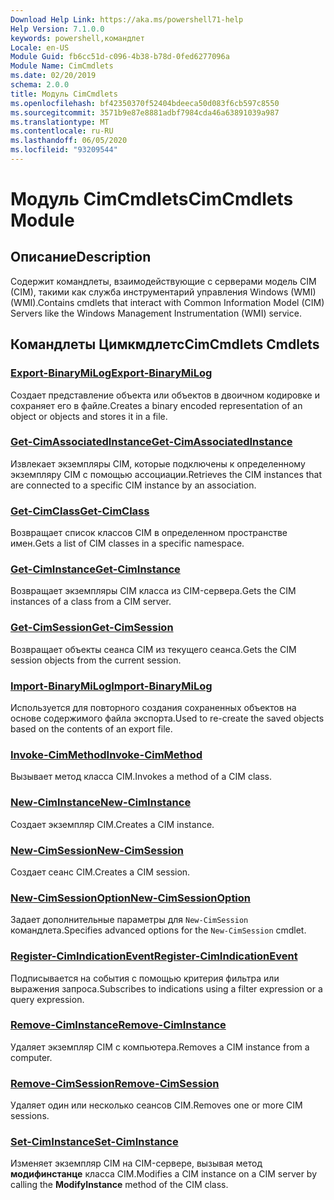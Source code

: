 ```yaml
---
Download Help Link: https://aka.ms/powershell71-help
Help Version: 7.1.0.0
keywords: powershell,командлет
Locale: en-US
Module Guid: fb6cc51d-c096-4b38-b78d-0fed6277096a
Module Name: CimCmdlets
ms.date: 02/20/2019
schema: 2.0.0
title: Модуль CimCmdlets
ms.openlocfilehash: bf42350370f52404bdeeca50d083f6cb597c8550
ms.sourcegitcommit: 3571b9e87e8881adbf7984cda46a63891039a987
ms.translationtype: MT
ms.contentlocale: ru-RU
ms.lasthandoff: 06/05/2020
ms.locfileid: "93209544"
---
```

# <span data-ttu-id="eac30-103">Модуль CimCmdlets</span><span class="sxs-lookup"><span data-stu-id="eac30-103">CimCmdlets Module</span></span>

## <span data-ttu-id="eac30-104">Описание</span><span class="sxs-lookup"><span data-stu-id="eac30-104">Description</span></span>

<span data-ttu-id="eac30-105">Содержит командлеты, взаимодействующие с серверами модель CIM (CIM), такими как служба инструментарий управления Windows (WMI) (WMI).</span><span class="sxs-lookup"><span data-stu-id="eac30-105">Contains cmdlets that interact with Common Information Model (CIM) Servers like the Windows Management Instrumentation (WMI) service.</span></span>

## <span data-ttu-id="eac30-106">Командлеты Цимкмдлетс</span><span class="sxs-lookup"><span data-stu-id="eac30-106">CimCmdlets Cmdlets</span></span>

### [<span data-ttu-id="eac30-107">Export-BinaryMiLog</span><span class="sxs-lookup"><span data-stu-id="eac30-107">Export-BinaryMiLog</span></span>](Export-BinaryMiLog.md)
<span data-ttu-id="eac30-108">Создает представление объекта или объектов в двоичном кодировке и сохраняет его в файле.</span><span class="sxs-lookup"><span data-stu-id="eac30-108">Creates a binary encoded representation of an object or objects and stores it in a file.</span></span>

### [<span data-ttu-id="eac30-109">Get-CimAssociatedInstance</span><span class="sxs-lookup"><span data-stu-id="eac30-109">Get-CimAssociatedInstance</span></span>](Get-CimAssociatedInstance.md)
<span data-ttu-id="eac30-110">Извлекает экземпляры CIM, которые подключены к определенному экземпляру CIM с помощью ассоциации.</span><span class="sxs-lookup"><span data-stu-id="eac30-110">Retrieves the CIM instances that are connected to a specific CIM instance by an association.</span></span>

### [<span data-ttu-id="eac30-111">Get-CimClass</span><span class="sxs-lookup"><span data-stu-id="eac30-111">Get-CimClass</span></span>](Get-CimClass.md)
<span data-ttu-id="eac30-112">Возвращает список классов CIM в определенном пространстве имен.</span><span class="sxs-lookup"><span data-stu-id="eac30-112">Gets a list of CIM classes in a specific namespace.</span></span>

### [<span data-ttu-id="eac30-113">Get-CimInstance</span><span class="sxs-lookup"><span data-stu-id="eac30-113">Get-CimInstance</span></span>](Get-CimInstance.md)
<span data-ttu-id="eac30-114">Возвращает экземпляры CIM класса из CIM-сервера.</span><span class="sxs-lookup"><span data-stu-id="eac30-114">Gets the CIM instances of a class from a CIM server.</span></span>

### [<span data-ttu-id="eac30-115">Get-CimSession</span><span class="sxs-lookup"><span data-stu-id="eac30-115">Get-CimSession</span></span>](Get-CimSession.md)
<span data-ttu-id="eac30-116">Возвращает объекты сеанса CIM из текущего сеанса.</span><span class="sxs-lookup"><span data-stu-id="eac30-116">Gets the CIM session objects from the current session.</span></span>

### [<span data-ttu-id="eac30-117">Import-BinaryMiLog</span><span class="sxs-lookup"><span data-stu-id="eac30-117">Import-BinaryMiLog</span></span>](Import-BinaryMiLog.md)
<span data-ttu-id="eac30-118">Используется для повторного создания сохраненных объектов на основе содержимого файла экспорта.</span><span class="sxs-lookup"><span data-stu-id="eac30-118">Used to re-create the saved objects based on the contents of an export file.</span></span>

### [<span data-ttu-id="eac30-119">Invoke-CimMethod</span><span class="sxs-lookup"><span data-stu-id="eac30-119">Invoke-CimMethod</span></span>](Invoke-CimMethod.md)
<span data-ttu-id="eac30-120">Вызывает метод класса CIM.</span><span class="sxs-lookup"><span data-stu-id="eac30-120">Invokes a method of a CIM class.</span></span>

### [<span data-ttu-id="eac30-121">New-CimInstance</span><span class="sxs-lookup"><span data-stu-id="eac30-121">New-CimInstance</span></span>](New-CimInstance.md)
<span data-ttu-id="eac30-122">Создает экземпляр CIM.</span><span class="sxs-lookup"><span data-stu-id="eac30-122">Creates a CIM instance.</span></span>

### [<span data-ttu-id="eac30-123">New-CimSession</span><span class="sxs-lookup"><span data-stu-id="eac30-123">New-CimSession</span></span>](New-CimSession.md)
<span data-ttu-id="eac30-124">Создает сеанс CIM.</span><span class="sxs-lookup"><span data-stu-id="eac30-124">Creates a CIM session.</span></span>

### [<span data-ttu-id="eac30-125">New-CimSessionOption</span><span class="sxs-lookup"><span data-stu-id="eac30-125">New-CimSessionOption</span></span>](New-CimSessionOption.md)
<span data-ttu-id="eac30-126">Задает дополнительные параметры для `New-CimSession` командлета.</span><span class="sxs-lookup"><span data-stu-id="eac30-126">Specifies advanced options for the `New-CimSession` cmdlet.</span></span>

### [<span data-ttu-id="eac30-127">Register-CimIndicationEvent</span><span class="sxs-lookup"><span data-stu-id="eac30-127">Register-CimIndicationEvent</span></span>](Register-CimIndicationEvent.md)
<span data-ttu-id="eac30-128">Подписывается на события с помощью критерия фильтра или выражения запроса.</span><span class="sxs-lookup"><span data-stu-id="eac30-128">Subscribes to indications using a filter expression or a query expression.</span></span>

### [<span data-ttu-id="eac30-129">Remove-CimInstance</span><span class="sxs-lookup"><span data-stu-id="eac30-129">Remove-CimInstance</span></span>](Remove-CimInstance.md)
<span data-ttu-id="eac30-130">Удаляет экземпляр CIM с компьютера.</span><span class="sxs-lookup"><span data-stu-id="eac30-130">Removes a CIM instance from a computer.</span></span>

### [<span data-ttu-id="eac30-131">Remove-CimSession</span><span class="sxs-lookup"><span data-stu-id="eac30-131">Remove-CimSession</span></span>](Remove-CimSession.md)
<span data-ttu-id="eac30-132">Удаляет один или несколько сеансов CIM.</span><span class="sxs-lookup"><span data-stu-id="eac30-132">Removes one or more CIM sessions.</span></span>

### [<span data-ttu-id="eac30-133">Set-CimInstance</span><span class="sxs-lookup"><span data-stu-id="eac30-133">Set-CimInstance</span></span>](Set-CimInstance.md)
<span data-ttu-id="eac30-134">Изменяет экземпляр CIM на CIM-сервере, вызывая метод **модифинстанце** класса CIM.</span><span class="sxs-lookup"><span data-stu-id="eac30-134">Modifies a CIM instance on a CIM server by calling the **ModifyInstance** method of the CIM class.</span></span>

